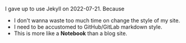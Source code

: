I gave up to use Jekyll on 2022-07-21. Because

- I don't wanna waste too much time on change the style of my site. 
- I need to be accustomed to GitHub/GitLab markdown style.
- This is more like a **Notebook** than a blog site.
